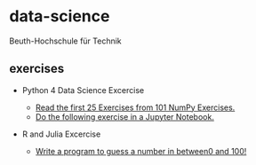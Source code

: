 # data-science

Beuth-Hochschule für Technik

## exercises

* Python 4 Data Science Excercise
  * [Read the first 25 Exercises from 101 NumPy Exercises.](python-data-science-exercises/numpy_exercises.ipynb)
  * [Do the following exercise in a Jupyter Notebook.](python-data-science-exercises/exercises.ipynb)
  
* R and Julia Excercise
  * [Write a program to guess a number in between0 and 100!](r-and-julia-exercises/guess-a-number.r)
